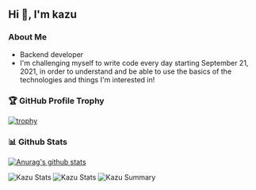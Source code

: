 ## Hi 👋, I'm kazu
### About Me
- Backend developer
- I'm challenging myself to write code every day starting September 21, 2021, in order to understand and be able to use the basics of the technologies and things I'm interested in!

### 🏆 GitHub Profile Trophy
[![trophy](https://github-profile-trophy.vercel.app/?username=kazdevl&theme=algolia)](https://github.com/ryo-ma/github-profile-trophy)

### 📊 Github Stats
[![Anurag's github stats](https://github-readme-stats.vercel.app/api?username=kazdevl&show_icons=true&theme=algolia)](https://github.com/anuraghazra/github-readme-stats)

![Kazu Stats](https://github-profile-summary-cards.vercel.app/api/cards/repos-per-language?username=kazdevl&theme=solarized_dark)
![Kazu Stats](https://github-profile-summary-cards.vercel.app/api/cards/most-commit-language?username=kazdevl&theme=solarized_dark)
![Kazu Summary](https://github-profile-summary-cards.vercel.app/api/cards/profile-details?username=kazdevl&theme=solarized_dark)

